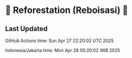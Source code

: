 
# 🌳 Reforestation (Reboisasi) 🌲

## Last Updated

GitHub Actions time: Sun Apr 27 22:20:02 UTC 2025

Indonesia/Jakarta time: Mon Apr 28 05:20:02 WIB 2025
